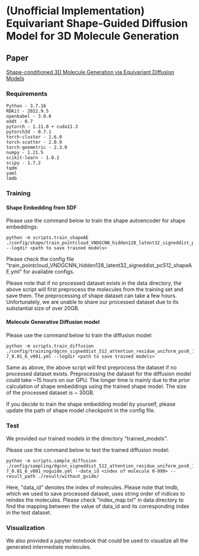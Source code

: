 # (Unofficial Implementation) Equivariant Shape-Guided Diffusion Model for 3D Molecule Generation

## Paper
[Shape-conditioned 3D Molecule Generation via
Equivariant Diffusion Models](https://openreview.net/forum?id=JWfvMT43pZ)

### Requirements
```
Python - 3.7.16
RDKit - 2022.9.5
openbabel - 3.0.0
oddt - 0.7
pytorch - 1.11.0 + cuda11.3
pytorch3d - 0.7.1
torch-cluster - 1.6.0
torch-scatter - 2.0.9
torch-geometric - 2.3.0
numpy - 1.21.5
scikit-learn - 1.0.2
scipy - 1.7.2
tqdm
yaml
lmdb
```

### Training

#### Shape Embedding from SDF
Please use the command below to train the shape autoencoder for shape embeddings:
```
python -m scripts.train_shapeAE ./config/shape/train_pointcloud_VNDGCNN_hidden128_latent32_signeddist_pc512_shapeAE.yml --logdir <path to save trained models>
```
Please check the config file "train_pointcloud_VNDGCNN_hidden128_latent32_signeddist_pc512_shapeAE.yml" for available configs.

Please note that if no processed dataset exists in the data directory, the above script will first preprocess the molecules from the training set and save them. The preprocessing of shape dataset can take a few hours. Unfortunately, we are unable to share our processed dataset due to its substantial size of over 20GB.


#### Molecule Generative Diffusion model

Please use the command below to train the diffusion model:
```
python -m scripts.train_diffusion ./config/training/dgcnn_signeddist_512_attention_residue_uniform_pos0_10_pos1.e-7_0.01_6_v001.yml --logdir <path to save trained models>
```
Same as above, the above script will first preprocess the dataset if no processed dataset exists. Preprocessing the dataset for the diffusion model could take ~15 hours on our GPU. The longer time is mainly due to the prior calculation of shape embeddings using the trained shape model. The size of the processed dataset is ~ 30GB.

If you decide to train the shape embedding model by yourself, please update the path of shape model checkpoint in the config file.


### Test

We provided our trained models in the directory "trained_models".

Please use the command below to test the trained diffusion model:
```
python -m scripts.sample_diffusion ./config/sampling/dgcnn_signeddist_512_attention_residue_uniform_pos0_10_pos1.e-7_0.01_6_v001_noguide.yml --data_id <index of molecule 0-999> --result_path ./result/without_guide/
```
Here, "data_id" denotes the index of molecules. Please note that lmdb, which we used to save processed dataset, uses string order of indices to reindex the molecules. Please check "index_map.txt" in data directory to find the mapping between the value of data_id and its corresponding index in the test dataset.

### Visualization

We also provided a jupyter notebook that could be used to visualize all the generated intermediate molecules.
